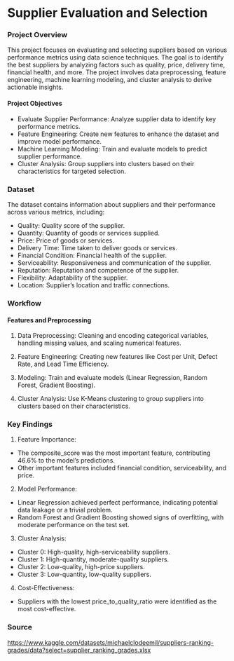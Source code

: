 # Supplier Evaluation and Selection 

### Project Overview

This project focuses on evaluating and selecting suppliers based on various performance metrics using data science techniques. The goal is to identify the best suppliers by analyzing factors such as quality, price, delivery time, financial health, and more. The project involves data preprocessing, feature engineering, machine learning modeling, and cluster analysis to derive actionable insights.

#### Project Objectives

- Evaluate Supplier Performance: Analyze supplier data to identify key performance metrics.
- Feature Engineering: Create new features to enhance the dataset and improve model performance.
- Machine Learning Modeling: Train and evaluate models to predict supplier performance.
- Cluster Analysis: Group suppliers into clusters based on their characteristics for targeted selection.
  
### Dataset

The dataset contains information about suppliers and their performance across various metrics, including:

- Quality: Quality score of the supplier.
- Quantity: Quantity of goods or services supplied.
- Price: Price of goods or services.
- Delivery Time: Time taken to deliver goods or services.
- Financial Condition: Financial health of the supplier.
- Serviceability: Responsiveness and communication of the supplier.
- Reputation: Reputation and competence of the supplier.
- Flexibility: Adaptability of the supplier.
- Location: Supplier’s location and traffic connections.

### Workflow

#### Features and Preprocessing

1. Data Preprocessing: Cleaning and encoding categorical variables, handling missing values, and scaling numerical features.

2. Feature Engineering: Creating new features like Cost per Unit, Defect Rate, and Lead Time Efficiency.

3. Modeling: Train and evaluate models (Linear Regression, Random Forest, Gradient Boosting).

4. Cluster Analysis: Use K-Means clustering to group suppliers into clusters based on their characteristics.

### Key Findings

1. Feature Importance:
- The composite_score was the most important feature, contributing 46.6% to the model’s predictions.
- Other important features included financial condition, serviceability, and price.

2. Model Performance:
- Linear Regression achieved perfect performance, indicating potential data leakage or a trivial problem.
- Random Forest and Gradient Boosting showed signs of overfitting, with moderate performance on the test set.

3. Cluster Analysis:
- Cluster 0: High-quality, high-serviceability suppliers.
- Cluster 1: High-quantity, moderate-quality suppliers.
- Cluster 2: Low-quality, high-price suppliers.
- Cluster 3: Low-quantity, low-quality suppliers.

4. Cost-Effectiveness:
- Suppliers with the lowest price_to_quality_ratio were identified as the most cost-effective.

### Source

https://www.kaggle.com/datasets/michaelclodeemil/suppliers-ranking-grades/data?select=supplier_ranking_grades.xlsx
